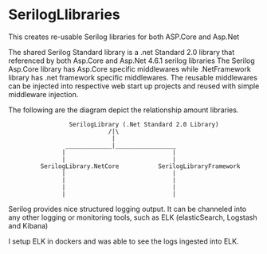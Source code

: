 # SerilogLIibraries

This creates re-usable Serilog libraries for both ASP.Core and Asp.Net

The shared Serilog Standard library is a .net Standard 2.0 library that referenced by both Asp.Core and Asp.Net 4.6.1 serilog libraries
The Serilog Asp.Core library has Asp.Core specific middlewares while .NetFramework library has .net framework specific middlewares.   The reusable middlewares can be injected into respective 
web start up projects and reused with simple middleware injection.

The following are the diagram depict the relationship amount libraries. 
                     
                     SerilogLibrary (.Net Standard 2.0 Library)
                                /|\
                                 |
                    _____________|_________________
                   |                              |
                   |                              |
             SerilogLibrary.NetCore           SerilogLibraryFramework
                   |                              |
                   |                              |
                   |                              |
                   |                              |
Serilog provides nice structured logging output.  It can be channeled into any other logging or monitoring tools, such as ELK (elasticSearch, Logstash and Kibana)

I setup ELK in dockers and was able to see the logs ingested into ELK. 
